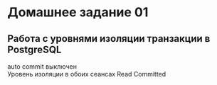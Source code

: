 # Домашнее задание 01
## Работа с уровнями изоляции транзакции в PostgreSQL

auto commit выключен  
Уровень изоляции в обоих сеансах Read Committed  



